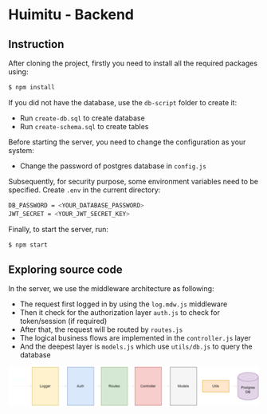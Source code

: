 # Huimitu - Backend

## Instruction

After cloning the project, firstly you need to install all the required packages using:
```bash
$ npm install
```

If you did not have the database, use the `db-script` folder to create it:
- Run `create-db.sql` to create database
- Run `create-schema.sql` to create tables

Before starting the server, you need to change the configuration as your system:
- Change the password of postgres database in `config.js`

Subsequently, for security purpose, some environment variables need to be specified. Create `.env` in the current directory:
```bash
DB_PASSWORD = <YOUR_DATABASE_PASSWORD>
JWT_SECRET = <YOUR_JWT_SECRET_KEY>
```

Finally, to start the server, run:
```bash
$ npm start
```

## Exploring source code

In the server, we use the middleware architecture as following:
- The request first logged in by using the `log.mdw.js` middleware
- Then it check for the authorization layer `auth.js` to check for token/session (if required)
- After that, the request will be routed by `routes.js`
- The logical business flows are implemented in the `controller.js` layer
- And the deepest layer is `models.js` which use `utils/db.js` to query the database
  
<p align="center">
  <img src="./res/middleware.png" alt="middleware"/>
</p>